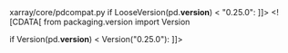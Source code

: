 <change>
  <file change-number-for-this-file="1">xarray/core/pdcompat.py</file>
  <original line-count="7" no-ellipsis="true"><![CDATA[
from distutils.version import LooseVersion

if LooseVersion(pd.__version__) < "0.25.0":
]]></original>
  <modified no-ellipsis="true"><![CDATA[
from packaging.version import Version

if Version(pd.__version__) < Version("0.25.0"):
]]></modified>
</change>